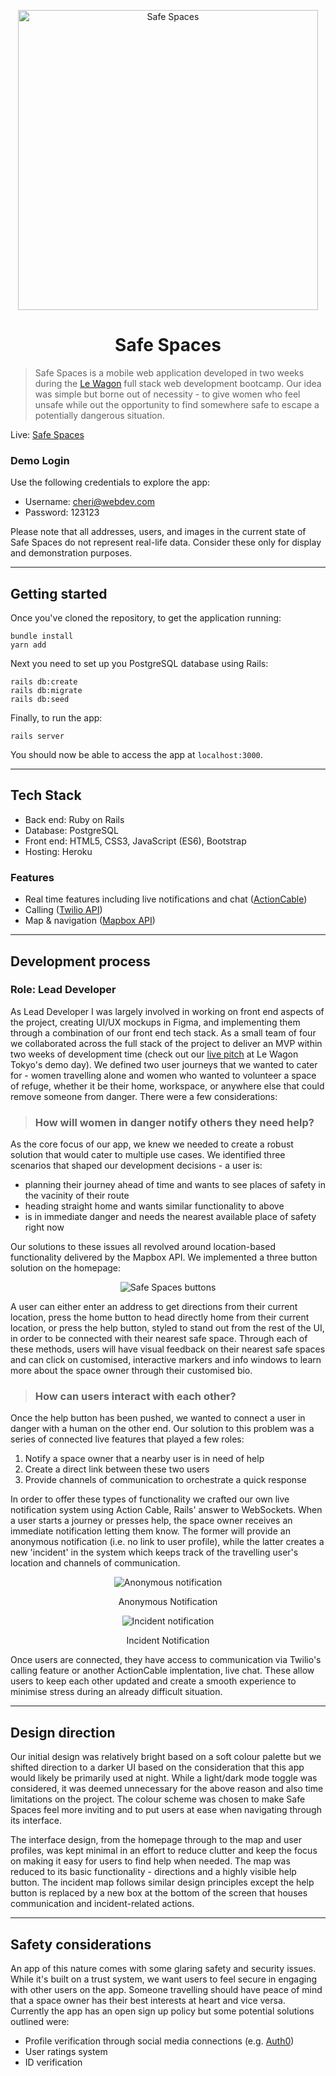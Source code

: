 <p align="center">
  <a href="https://www.safespacesjp.com/">
    <img alt="Safe Spaces" src="https://www.rhysmalyon.com/assets/images/safe-spaces-2f214e33.png" style="width: 30rem" />
  </a>
</p>
<h1 align="center">
  Safe Spaces
</h1>

> Safe Spaces is a mobile web application developed in two weeks during the [Le Wagon](https://www.lewagon.com/) full stack web development bootcamp. Our idea was simple but borne out of necessity - to give women who feel unsafe while out the opportunity to find somewhere safe to escape a potentially dangerous situation.

Live: [Safe Spaces](https://www.safespacesjp.com)

### Demo Login

Use the following credentials to explore the app:

- Username: cheri@webdev.com
- Password: 123123

Please note that all addresses, users, and images in the current state of Safe Spaces do not represent real-life data. Consider these only for display and demonstration purposes.

<hr />

## Getting started

Once you've cloned the repository, to get the application running:

```
bundle install
yarn add
```

Next you need to set up you PostgreSQL database using Rails:

```
rails db:create
rails db:migrate
rails db:seed
```

Finally, to run the app:

```
rails server
```

You should now be able to access the app at `localhost:3000`.


<hr />

## Tech Stack

- Back end: Ruby on Rails
- Database: PostgreSQL
- Front end: HTML5, CSS3, JavaScript (ES6), Bootstrap
- Hosting: Heroku

### Features

- Real time features including live notifications and chat ([ActionCable](https://guides.rubyonrails.org/action_cable_overview.html))
- Calling ([Twilio API](https://www.twilio.com/docs/usage/api))
- Map & navigation ([Mapbox API](https://docs.mapbox.com/api/overview/))

<hr />

## Development process

### Role: Lead Developer

As Lead Developer I was largely involved in working on front end aspects of the project, creating UI/UX mockups in Figma, and implementing them through a combination of our front end tech stack. As a small team of four we collaborated across the full stack of the project to deliver an MVP within two weeks of development time (check out our [live pitch](https://youtu.be/z-8DkUq4SyA?t=1972) at Le Wagon Tokyo's demo day). We defined two user journeys that we wanted to cater for - women travelling alone and women who wanted to volunteer a space of refuge, whether it be their home, workspace, or anywhere else that could remove someone from danger. There were a few considerations:

> ### How will women in danger notify others they need help?

As the core focus of our app, we knew we needed to create a robust solution that would cater to multiple use cases. We identified three scenarios that shaped our development decisions - a user is:

- planning their journey ahead of time and wants to see places of safety in the vacinity of their route
- heading straight home and wants similar functionality to above
- is in immediate danger and needs the nearest available place of safety right now

Our solutions to these issues all revolved around location-based functionality delivered by the Mapbox API. We implemented a three button solution on the homepage:

<p align="center">
  <img src="https://i.imgur.com/ksNpwHk.png" alt="Safe Spaces buttons" />
</p>

A user can either enter an address to get directions from their current location, press the home button to head directly home from their current location, or press the help button, styled to stand out from the rest of the UI, in order to be connected with their nearest safe space. Through each of these methods, users will have visual feedback on their nearest safe spaces and can click on customised, interactive markers and info windows to learn more about the space owner through their customised bio.

> ### How can users interact with each other?

Once the help button has been pushed, we wanted to connect a user in danger with a human on the other end. Our solution to this problem was a series of connected live features that played a few roles:

1. Notify a space owner that a nearby user is in need of help
2. Create a direct link between these two users
3. Provide channels of communication to orchestrate a quick response

In order to offer these types of functionality we crafted our own live notification system using Action Cable, Rails' answer to WebSockets. When a user starts a journey or presses help, the space owner receives an immediate notification letting them know. The former will provide an anonymous notification (i.e. no link to user profile), while the latter creates a new 'incident' in the system which keeps track of the travelling user's location and channels of communication.


<p align="center">
  <img src="https://i.imgur.com/HdxWk7j.png" alt="Anonymous notification" />
</p>
<p align = "center">
  Anonymous Notification
</p>

<p align="center">
  <img src="https://i.imgur.com/jv0pHTF.png" alt="Incident notification" />
</p>
<p align = "center">
  Incident Notification
</p>

Once users are connected, they have access to communication via Twilio's calling feature or another ActionCable implentation, live chat. These allow users to keep each other updated and create a smooth experience to minimise stress during an already difficult situation.

<hr />

## Design direction

Our initial design was relatively bright based on a soft colour palette but we shifted direction to a darker UI based on the consideration that this app would likely be primarily used at night. While a light/dark mode toggle was considered, it was deemed unnecessary for the above reason and also time limitations on the project. The colour scheme was chosen to make Safe Spaces feel more inviting and to put users at ease when navigating through its interface.

The interface design, from the homepage through to the map and user profiles, was kept minimal in an effort to reduce clutter and keep the focus on making it easy for users to find help when needed. The map was reduced to its basic functionality - directions and a highly visible help button. The incident map follows similar design principles except the help button is replaced by a new box at the bottom of the screen that houses communication and incident-related actions.

<hr />

## Safety considerations

An app of this nature comes with some glaring safety and security issues. While it's built on a trust system, we want users to feel secure in engaging with other users on the app. Someone travelling should have peace of mind that a space owner has their best interests at heart and vice versa. Currently the app has an open sign up policy but some potential solutions outlined were:

- Profile verification through social media connections (e.g. [Auth0](https://auth0.com/))
- User ratings system
- ID verification
